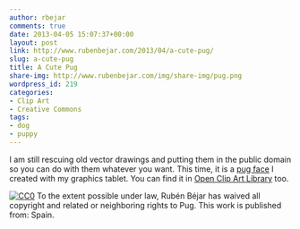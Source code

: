 ```yaml
---
author: rbejar
comments: true
date: 2013-04-05 15:07:37+00:00
layout: post
link: http://www.rubenbejar.com/2013/04/a-cute-pug/
slug: a-cute-pug
title: A Cute Pug
share-img: http://www.rubenbejar.com/img/share-img/pug.png
wordpress_id: 219
categories:
- Clip Art
- Creative Commons
tags:
- dog
- puppy
---
```


I am still rescuing old vector drawings and putting them in the public domain so you can do with them whatever you want. This time, it is a [pug face](/download/Pug_SVG.zip) I created with my graphics tablet. You can find it in [Open Clip Art Library](http://openclipart.org/) too.

<a rel="license" href="http://creativecommons.org/publicdomain/zero/1.0/"> <img src="http://i.creativecommons.org/p/zero/1.0/88x31.png" style="border-style: none;" alt="CC0" /></a> To the extent possible under law, Rubén Béjar has waived all copyright and related or neighboring rights to Pug. This work is published from: Spain.